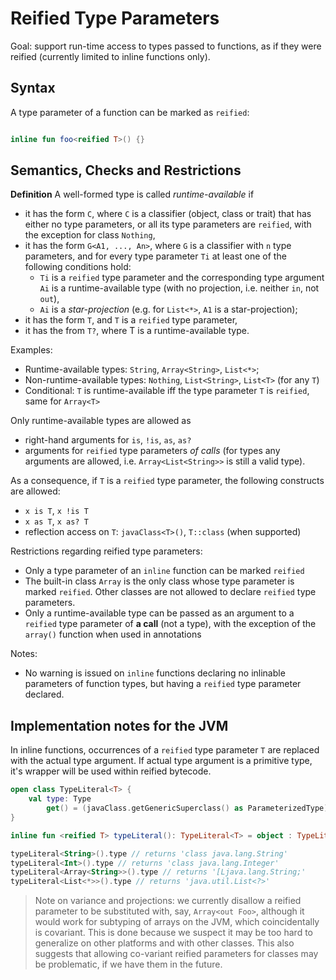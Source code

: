 # Reified Type Parameters

Goal: support run-time access to types passed to functions, as if they were reified (currently limited to inline functions only).

## Syntax

A type parameter of a function can be marked as `reified`:

``` kotlin

inline fun foo<reified T>() {}
```

## Semantics, Checks and Restrictions

**Definition** A well-formed type is called *runtime-available* if
- it has the form `C`, where `C` is a classifier (object, class or trait) that has either no type parameters, or all its type parameters are `reified`, with the exception for class `Nothing`,
- it has the form `G<A1, ..., An>`, where `G` is a classifier with `n` type parameters, and for every type parameter `Ti` at least one of the following conditions hold:
    - `Ti` is a `reified` type parameter and the corresponding type argument `Ai` is a runtime-available type (with no projection, i.e. neither `in`, not `out`),
    - `Ai` is a *star-projection* (e.g. for `List<*>`, `A1` is a star-projection);
- it has the form `T`, and `T` is a `reified` type parameter,
- it has the from `T?`, where T is a runtime-available type.

Examples:
- Runtime-available types: `String`, `Array<String>`, `List<*>`;
- Non-runtime-available types: `Nothing`, `List<String>`, `List<T>` (for any `T`)
- Conditional: `T` is runtime-available iff the type parameter `T` is `reified`, same for `Array<T>`

Only runtime-available types are allowed as
- right-hand arguments for `is`, `!is`, `as`, `as?`
- arguments for `reified` type parameters *of calls* (for types any arguments are allowed, i.e. `Array<List<String>>` is still a valid type).

As a consequence, if `T` is a `reified` type parameter, the following constructs are allowed:
- `x is T`, `x !is T`
- `x as T`, `x as? T`
- reflection access on `T`: `javaClass<T>()`, `T::class` (when supported)

Restrictions regarding reified type parameters:
- Only a type parameter of an `inline` function can be marked `reified`
- The built-in class `Array` is the only class whose type parameter is marked `reified`. Other classes are not allowed to declare `reified` type parameters.
- Only a runtime-available type can be passed as an argument to a `reified` type parameter of **a call** (not a type),
  with the exception of the `array()` function when used in annotations

Notes:
- No warning is issued on `inline` functions declaring no inlinable parameters of function types, but having a `reified` type parameter declared.

## Implementation notes for the JVM

In inline functions, occurrences of a `reified` type parameter `T` are replaced with the actual type argument.
If actual type argument is a primitive type, it's wrapper will be used within reified bytecode.

``` kotlin
open class TypeLiteral<T> {
    val type: Type
        get() = (javaClass.getGenericSuperclass() as ParameterizedType).getActualTypeArguments()[0]
}

inline fun <reified T> typeLiteral(): TypeLiteral<T> = object : TypeLiteral<T>() {} // here T is replaced with the actual type

typeLiteral<String>().type // returns 'class java.lang.String'
typeLiteral<Int>().type // returns 'class java.lang.Integer'
typeLiteral<Array<String>>().type // returns '[Ljava.lang.String;'
typeLiteral<List<*>>().type // returns 'java.util.List<?>'
```

> Note on variance and projections: we currently disallow a reified parameter to be substituted with, say, `Array<out Foo>`,
although it would work for subtyping of arrays on the JVM, which coincidentally is covariant.
This is done because we suspect it may be too hard to generalize on other platforms and with other classes.
This also suggests that allowing co-variant reified parameters for classes may be problematic, if we have them in the future.